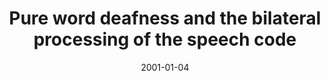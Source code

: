 ---
title: "Pure word deafness and the bilateral processing of the speech code"
collection: publications
permalink: /publication/2001_pure-word-deafness-and-the-bilateral-processing-of
date: 2001-01-04
year: 2001
venue: 'Cognitive Science'
authors: 'Poeppel D'
number: '28'
citation: 'Poeppel D (2001). Pure word deafness and the bilateral processing of the speech code. Cognitive Science.'
category: 'article'
---
